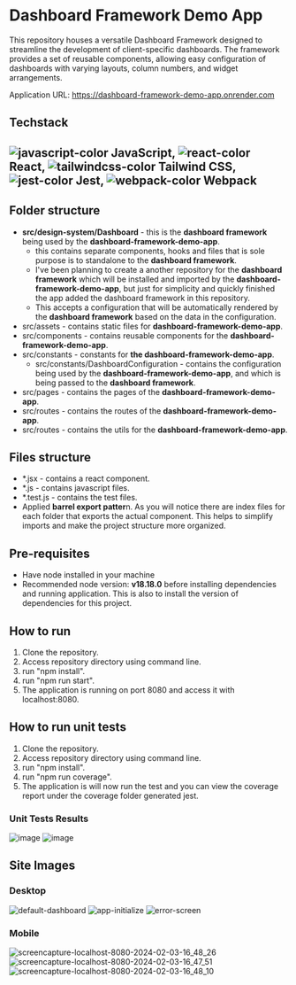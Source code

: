 # Dashboard Framework Demo App
This repository houses a versatile Dashboard Framework designed to streamline the development of client-specific dashboards. The framework provides a set of reusable components, allowing easy configuration of dashboards with varying layouts, column numbers, and widget arrangements.

Application URL: https://dashboard-framework-demo-app.onrender.com

## Techstack
##  ![javascript-color](https://github.com/jercatallo/dashboard-framework-demo-app/assets/49897728/5baa6eb0-ef53-49a2-9445-328f78567010) JavaScript, ![react-color](https://github.com/jercatallo/dashboard-framework-demo-app/assets/49897728/298662a4-b2b8-45c2-81c1-b8b199bd4e77) React, ![tailwindcss-color](https://github.com/jercatallo/dashboard-framework-demo-app/assets/49897728/4df9e04f-2c66-4bc9-89f8-5c466c3a9ea0) Tailwind CSS, ![jest-color](https://github.com/jercatallo/dashboard-framework-demo-app/assets/49897728/4d0a5aa0-e98a-4632-b7b7-36f9e035bbc9) Jest, ![webpack-color](https://github.com/jercatallo/dashboard-framework-demo-app/assets/49897728/5a8db7ff-5cc7-4def-84d0-6475e4f49db0) Webpack

## Folder structure
- **src/design-system/Dashboard** - this is the **dashboard framework** being used by the **dashboard-framework-demo-app**.
   - this contains separate components, hooks and files that is sole purpose is to standalone to the **dashboard framework**.
   - I've been planning to create a another repository for the **dashboard framework** which will be installed and imported by the **dashboard-framework-demo-app**, but just for simplicity and quickly finished the app added the dashboard framework in this repository.
   - This accepts a configuration that will be automatically rendered by the **dashboard framework** based on the data in the configuration.
- src/assets - contains static files for **dashboard-framework-demo-app**.
- src/components - contains reusable components for the **dashboard-framework-demo-app**.
- src/constants - constants for **the dashboard-framework-demo-app**.
   - src/constants/DashboardConfiguration - contains the configuration being used by the **dashboard-framework-demo-app**, and which is being passed to the **dashboard framework**.
- src/pages - contains the pages of the **dashboard-framework-demo-app**.
- src/routes - contains the routes of the **dashboard-framework-demo-app**.
- src/routes - contains the utils for the **dashboard-framework-demo-app**.
  
## Files structure
- *.jsx - contains a react component.
- *.js - contains javascript files.
- *.test.js - contains the test files.
- Applied **barrel export patter**n. As you will notice there are index files for each folder that exports the actual component. This helps to simplify imports and make the project structure more organized.

## Pre-requisites
- Have node installed in your machine
- Recommended node version: **v18.18.0** before installing dependencies and running application. This is also to install the version of dependencies for this project.
  
## How to run
1. Clone the repository.
2. Access repository directory using command line.
3. run "npm install".
4. run "npm run start".
5. The application is running on port 8080 and access it with localhost:8080.

## How to run unit tests
1. Clone the repository.
2. Access repository directory using command line.
3. run "npm install".
4. run "npm run coverage".
5. The application is will now run the test and you can view the coverage report under the coverage folder generated jest.

### Unit Tests Results
![image](https://github.com/jercatallo/dashboard-framework-demo-app/assets/49897728/4bdcc1b9-533c-458d-bb6c-0db3fc522509)
![image](https://github.com/jercatallo/dashboard-framework-demo-app/assets/49897728/59ec2a1c-2af1-43ba-80db-bcfb583f14aa)

## Site Images
### Desktop
![default-dashboard](https://github.com/jercatallo/dashboard-framework-demo-app/assets/49897728/0f253a4e-168e-47e5-90b7-180a9b843f12)
![app-initialize](https://github.com/jercatallo/dashboard-framework-demo-app/assets/49897728/c084ffb2-17ca-4198-857e-0e5a4f7cc267)
![error-screen](https://github.com/jercatallo/dashboard-framework-demo-app/assets/49897728/8b791752-8198-4462-acb9-4953e58f7f09)

### Mobile
![screencapture-localhost-8080-2024-02-03-16_48_26](https://github.com/jercatallo/dashboard-framework-demo-app/assets/49897728/a52ae387-6f54-4ecc-a3c7-8e4d6f8ae1c6) <br/>
![screencapture-localhost-8080-2024-02-03-16_47_51](https://github.com/jercatallo/dashboard-framework-demo-app/assets/49897728/d75ff29f-1df8-4ac7-8241-65739c1078c4)  <br/>
![screencapture-localhost-8080-2024-02-03-16_48_10](https://github.com/jercatallo/dashboard-framework-demo-app/assets/49897728/9b43cf84-2d35-4a8d-8aad-2304c0dc62ea)  <br/>

